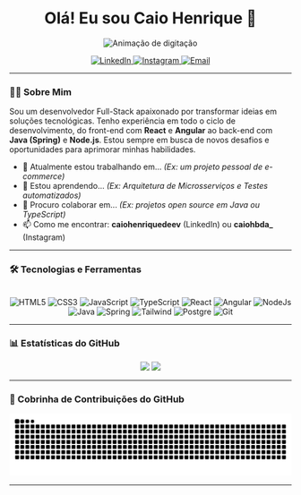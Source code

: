 
<h1 align="center">Olá! Eu sou Caio Henrique 👋</h1>
<p align="center">
  <img src="https://readme-typing-svg.herokuapp.com?font=JetBrains+Mono&size=30&duration=3000&color=38B2AC&center=true&vCenter=true&width=600&lines=Desenvolvedor+Full-Stack;Apaixonado+por+código+e+inovação;Sempre+aprendendo+algo+novo" alt="Animação de digitação">
</p>

<p align="center">
  <a href="https://www.linkedin.com/in/caiohenriquedeev/" target="_blank">
    <img src="https://img.shields.io/badge/LinkedIn-0077B5?style=for-the-badge&logo=linkedin&logoColor=white" alt="LinkedIn">
  </a>
  <a href="https://www.instagram.com/caiohbda_/" target="_blank">
    <img src="https://img.shields.io/badge/Instagram-E4405F?style=for-the-badge&logo=instagram&logoColor=white" alt="Instagram">
  </a>
  <a href="mailto:SEU_EMAIL_AQUI" target="_blank">
    <img src="https://img.shields.io/badge/Email-D14836?style=for-the-badge&logo=gmail&logoColor=white" alt="Email">
  </a>
</p>

---

### 👨‍💻 Sobre Mim

<p>
  Sou um desenvolvedor Full-Stack apaixonado por transformar ideias em soluções tecnológicas. Tenho experiência em todo o ciclo de desenvolvimento, do front-end com <b>React</b> e <b>Angular</b> ao back-end com <b>Java (Spring)</b> e <b>Node.js</b>. Estou sempre em busca de novos desafios e oportunidades para aprimorar minhas habilidades.
</p>

- 🔭 Atualmente estou trabalhando em... _(Ex: um projeto pessoal de e-commerce)_
- 🌱 Estou aprendendo... _(Ex: Arquitetura de Microsserviços e Testes automatizados)_
- 🤔 Procuro colaborar em... _(Ex: projetos open source em Java ou TypeScript)_
- 📫 Como me encontrar: **caiohenriquedeev** (LinkedIn) ou **caiohbda_** (Instagram)

---

### 🛠️ Tecnologias e Ferramentas

<div align="center" style="display: inline_block"><br/>
  <img alt="HTML5" src="https://img.shields.io/badge/HTML5-E34F26?style=for-the-badge&logo=html5&logoColor=white">
  <img alt="CSS3" src="https://img.shields.io/badge/CSS3-1572B6?style=for-the-badge&logo=css3&logoColor=white">
  <img alt="JavaScript" src="https://img.shields.io/badge/JavaScript-F7DF1E?style=for-the-badge&logo=javascript&logoColor=black">
  <img alt="TypeScript" src="https://img.shields.io/badge/TypeScript-007ACC?style=for-the-badge&logo=typescript&logoColor=white">
  <img alt="React" src="https://img.shields.io/badge/React-20232A?style=for-the-badge&logo=react&logoColor=61DAFB">
  <img alt="Angular" src="https://img.shields.io/badge/Angular-DD0031?style=for-the-badge&logo=angular&logoColor=white">
  <img alt="NodeJs" src="https://img.shields.io/badge/Node.js-43853D?style=for-the-badge&logo=node.js&logoColor=white">
  <img alt="Java" src="https://img.shields.io/badge/Java-ED8B00?style=for-the-badge&logo=openjdk&logoColor=white">
  <img alt="Spring" src="https://img.shields.io/badge/Spring-6DB33F?style=for-the-badge&logo=spring&logoColor=white">
  <img alt="Tailwind" src="https://img.shields.io/badge/Tailwind_CSS-38B2AC?style=for-the-badge&logo=tailwind-css&logoColor=white">
  <img alt="Postgre" src="https://img.shields.io/badge/PostgreSQL-316192?style=for-the-badge&logo=postgresql&logoColor=white">
  <img alt="Git" src="https://img.shields.io/badge/GIT-E44C30?style=for-the-badge&logo=git&logoColor=white">
</div>

---

### 📊 Estatísticas do GitHub

<p align="center">
  <img height="180em" src="https://github-readme-stats.vercel.app/api?username=caiohbda&show_icons=true&theme=dracula&include_all_commits=true&count_private=true"/>
  <img height="180em" src="https://github-readme-stats.vercel.app/api/top-langs/?username=caiohbda&layout=compact&langs_count=7&theme=dracula"/>
</p>

---

### 🐍 Cobrinha de Contribuições do GitHub

<p align="center">
  <img src="https://github.com/caiohbda/caiohbda/blob/output/github-contribution-grid-snake.svg" alt="Snake animation">
</p>

---
